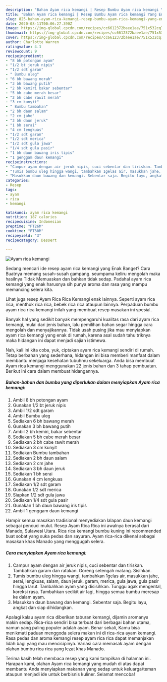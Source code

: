```yaml
---
description: "Bahan Ayam rica kemangi | Resep Bumbu Ayam rica kemangi Yang Enak Banget"
title: "Bahan Ayam rica kemangi | Resep Bumbu Ayam rica kemangi Yang Enak Banget"
slug: 825-bahan-ayam-rica-kemangi-resep-bumbu-ayam-rica-kemangi-yang-enak-banget
date: 2020-08-11T00:06:27.390Z
image: https://img-global.cpcdn.com/recipes/cc6612372baee1ae/751x532cq70/ayam-rica-kemangi-foto-resep-utama.jpg
thumbnail: https://img-global.cpcdn.com/recipes/cc6612372baee1ae/751x532cq70/ayam-rica-kemangi-foto-resep-utama.jpg
cover: https://img-global.cpcdn.com/recipes/cc6612372baee1ae/751x532cq70/ayam-rica-kemangi-foto-resep-utama.jpg
author: Charlotte Warren
ratingvalue: 4.1
reviewcount: 9
recipeingredient:
- "8 bh potongan ayam"
- "1/2 bt jeruk nipis"
- "1/2 sdt garam"
- " Bumbu uleg"
- "6 bh bawang merah"
- "3 bh bawang putih"
- "2 bh kemiri bakar sebentar"
- "5 bh cabe merah besar"
- "2 bh cabe rawit merah"
- "3 cm kunyit"
- " Bumbu tambahan"
- "2 bh daun salam"
- "2 cm jahe"
- "3 bh daun jeruk"
- "1 bh serai"
- "4 cm lengkuas"
- "1/2 sdt garam"
- "1/2 sdt merica"
- "1/2 sdt gula jawa"
- "1/4 sdt gula pasir"
- "1 bh daun bawang iris tipis"
- "1 genggam daun kemangi"
recipeinstructions:
- "Campur ayam dengan air jeruk nipis, cuci sebentar dan tiriskan. Tambahkan garam dan ratakan. Goreng setengah matang. Sisihkan."
- "Tumis bumbu uleg hingga wangi, tambahkan 1gelas air, masukkan jahe, serai, lengkuas, salam, daun jeruk, garam, merica, gula jawa, gula pasir hingga larut. Tambahkan ayam yang disisihkan. Tunggu agak mengental, koreksi rasa. Tambahkan sedikit air lagi, hingga semua bumbu meresap ke dalam ayam."
- "Masukkan daun bawang dan kemangi. Sebentar saja. Begitu layu, angkat dan siap dihidangkan."
categories:
- Resep
tags:
- ayam
- rica
- kemangi

katakunci: ayam rica kemangi 
nutrition: 187 calories
recipecuisine: Indonesian
preptime: "PT26M"
cooktime: "PT30M"
recipeyield: "3"
recipecategory: Dessert

---
```



![Ayam rica kemangi](https://img-global.cpcdn.com/recipes/cc6612372baee1ae/751x532cq70/ayam-rica-kemangi-foto-resep-utama.jpg)

Sedang mencari ide resep ayam rica kemangi yang Enak Banget? Cara Buatnya memang susah-susah gampang. seumpama keliru mengolah maka hasilnya Tidak Memuaskan dan bahkan tidak sedap. Padahal ayam rica kemangi yang enak harusnya sih punya aroma dan rasa yang mampu memancing selera kita.

Lihat juga resep Ayam Rica Rica Kemangi enak lainnya. Seperti ayam rica rica, menthok rica rica, bebek rica rica ataupun lainnya. Perpaduan bumbu ayam rica rica kemangi inilah yang membuat resep masakan ini spesial.

Banyak hal yang sedikit banyak mempengaruhi kualitas rasa dari ayam rica kemangi, mulai dari jenis bahan, lalu pemilihan bahan segar hingga cara mengolah dan menyajikannya. Tidak usah pusing jika mau menyiapkan ayam rica kemangi yang enak di rumah, karena asal sudah tahu triknya maka hidangan ini dapat menjadi sajian istimewa.


Nah, kali ini kita coba, yuk, ciptakan ayam rica kemangi sendiri di rumah. Tetap berbahan yang sederhana, hidangan ini bisa memberi manfaat dalam membantu menjaga kesehatan tubuhmu sekeluarga. Anda bisa membuat Ayam rica kemangi menggunakan 22 jenis bahan dan 3 tahap pembuatan. Berikut ini cara dalam membuat hidangannya.

<!--inarticleads1-->

##### Bahan-bahan dan bumbu yang diperlukan dalam menyiapkan Ayam rica kemangi:

1. Ambil 8 bh potongan ayam
1. Gunakan 1/2 bt jeruk nipis
1. Ambil 1/2 sdt garam
1. Ambil  Bumbu uleg
1. Sediakan 6 bh bawang merah
1. Gunakan 3 bh bawang putih
1. Ambil 2 bh kemiri, bakar sebentar
1. Sediakan 5 bh cabe merah besar
1. Sediakan 2 bh cabe rawit merah
1. Sediakan 3 cm kunyit
1. Sediakan  Bumbu tambahan
1. Sediakan 2 bh daun salam
1. Sediakan 2 cm jahe
1. Sediakan 3 bh daun jeruk
1. Sediakan 1 bh serai
1. Gunakan 4 cm lengkuas
1. Sediakan 1/2 sdt garam
1. Gunakan 1/2 sdt merica
1. Siapkan 1/2 sdt gula jawa
1. Sediakan 1/4 sdt gula pasir
1. Gunakan 1 bh daun bawang iris tipis
1. Ambil 1 genggam daun kemangi


Hampir semua masakan tradisional menyediakan lalapan daun kemangi sebagai pencuci mulut. Resep Ayam Rica Rica ini awalnya berasal dari Manado, Sulawesi Utara. Rica rica kemangi bumbu kuning ini recommended buat sobat yang suka pedas dan sayuran. Ayam rica-rica dikenal sebagai masakan khas Manado yang menggugah selera. 

<!--inarticleads2-->

##### Cara menyiapkan Ayam rica kemangi:

1. Campur ayam dengan air jeruk nipis, cuci sebentar dan tiriskan. Tambahkan garam dan ratakan. Goreng setengah matang. Sisihkan.
1. Tumis bumbu uleg hingga wangi, tambahkan 1gelas air, masukkan jahe, serai, lengkuas, salam, daun jeruk, garam, merica, gula jawa, gula pasir hingga larut. Tambahkan ayam yang disisihkan. Tunggu agak mengental, koreksi rasa. Tambahkan sedikit air lagi, hingga semua bumbu meresap ke dalam ayam.
1. Masukkan daun bawang dan kemangi. Sebentar saja. Begitu layu, angkat dan siap dihidangkan.


Apalagi kalau ayam rica diberikan taburan kemangi, dijamin aromanya makin sedap. Rica-rica sendiri bisa terbuat dari berbagai bahan utama, namun yang paling populer adalah ayam. Benar sekali, Kamu bisa menikmati paduan menggoda selera makan ini di rica-rica ayam kemangi. Rasa pedas dan aroma kemangi resep ayam rica rica dapat memanjakan lidah bagi yang mau mencicipinya. Variasi cara memasak ayam dengan olahan bumbu rica rica yang lezat khas Manado. 

Terima kasih telah membaca resep yang kami tampilkan di halaman ini. Harapan kami, olahan Ayam rica kemangi yang mudah di atas dapat membantu Anda menyiapkan makanan yang sedap untuk keluarga/teman ataupun menjadi ide untuk berbisnis kuliner. Selamat mencoba!

